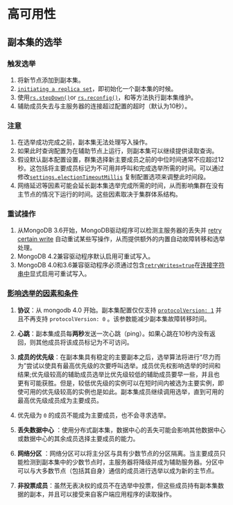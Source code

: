 # 高可用性

## 副本集的选举

### 触发选举

1. 将新节点添加到副本集。
2. [`initiating a replica set`](https://docs.mongodb.com/manual/reference/method/rs.initiate/#rs.initiate)，即初始化一个副本集的时候。
3. 使用[`rs.stepDown()`](https://docs.mongodb.com/manual/reference/method/rs.stepDown/#rs.stepDown)or [`rs.reconfig()`](https://docs.mongodb.com/manual/reference/method/rs.reconfig/#rs.reconfig)，和等方法执行副本集维护。
4. 辅助成员失去与主服务器的连接超过配置的超时（默认为10秒）。

### 注意

1. 在选举成功完成之前，副本集无法处理写入操作。
2. 如果此时查询配置为在辅助节点上运行，则副本集可以继续提供读取查询。
3. 假设默认副本配置设置，群集选择新主要成员之前的中位时间通常不应超过12秒。这包括将主要成员标记为不可用并呼叫和完成选举所需的时间。可以通过修改[`settings.electionTimeoutMillis`](https://docs.mongodb.com/manual/reference/replica-configuration/#rsconf.settings.electionTimeoutMillis)  复制配置选项来调整此时间段。
4. 网络延迟等因素可能会延长副本集选举完成所需的时间，从而影响集群在没有主节点的情况下运行的时间。这些因素取决于集群体系结构。

### 重试操作

1. 从MongoDB 3.6开始，MongoDB驱动程序可以检测主服务器的丢失并 [retry certain write](https://docs.mongodb.com/manual/core/retryable-writes/#retryable-writes) 自动重试某些写操作，从而提供额外的内置自动故障转移和选举处理。
2. MongoDB 4.2兼容驱动程序默认启用可重试写入。
3. MongoDB 4.0和3.6兼容驱动程序必须通过包含[`retryWrites=true`](https://docs.mongodb.com/manual/reference/connection-string/#urioption.retryWrites)在[连接字符串中](https://docs.mongodb.com/manual/reference/connection-string/#mongodb-uri)显式启用可重试写入。

### [影响选举的因素和条件](<https://docs.mongodb.com/manual/core/replica-set-elections/>)

1. **协议**：从 mongodb 4.0 开始。副本集配置仅仅支持  [`protocolVersion: 1`](<https://docs.mongodb.com/manual/reference/replica-configuration/#rsconf.protocolVersion>) 并且不再支持  `protocolVersion: 0` 。该参数能减少副本集故障转移时间。

2. **心跳**：副本集成员每**两秒**发送一次心跳（ping）。如果心跳在10秒内没有返回，则其他成员将该成员标记为不可访问。

3. **成员的优先级**：在副本集具有稳定的主要副本之后，选举算法将进行“尽力而为”尝试以使具有最高优先级的次要呼叫选举。成员优先权影响选举的时间和结果;优先级较高的辅助成员选举比优先级较低的辅助成员要早一些，并且也更有可能获胜。但是，较低优先级的实例可以在短时间内被选为主要实例，即使可用的优先级较高的实例也是如此。副本集成员继续调用选举，直到可用的最高优先级成员成为主要成员。
4. 优先级为 `0` 的成员不能成为主要成员，也不会寻求选举。
5. **丢失数据中心** ：使用分布式副本集，数据中心的丢失可能会影响其他数据中心或数据中心的其余成员选择主要成员的能力。
6. **网络分区** ：网络分区可以将主分区与具有少数节点的分区隔离。当主要成员只能检测到副本集中的少数节点时，主服务器将降级并成为辅助服务器。分区中可以与大多数节点（包括其自身）通信的成员进行选举以成为新的主节点。
7. **非投票成员**：虽然无表决权的成员不在选举中投票，但这些成员持有副本集数据的副本，并且可以接受来自客户端应用程序的读取操作。